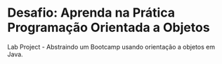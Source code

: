 # Desafio: Aprenda na Prática Programação Orientada a Objetos
Lab Project - Abstraindo um Bootcamp usando orientação a objetos em Java.
